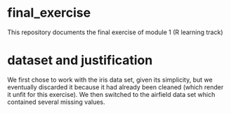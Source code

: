 # final_exercise
This repository documents the final exercise of module 1 (R learning track)

# dataset and justification
We first chose to work with the iris data set, given its simplicity, but 
we eventually discarded it because it had already been cleaned (which render it
unfit for this exercise). We then switched to the airfield data set which 
contained several missing values.



